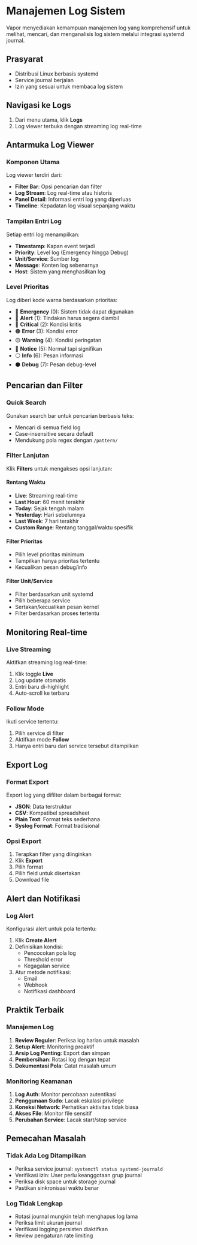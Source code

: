 # Manajemen Log Sistem

Vapor menyediakan kemampuan manajemen log yang komprehensif untuk melihat, mencari, dan menganalisis log sistem melalui integrasi systemd journal.

## Prasyarat

* Distribusi Linux berbasis systemd
* Service journal berjalan
* Izin yang sesuai untuk membaca log sistem

## Navigasi ke Logs

1. Dari menu utama, klik **Logs**
2. Log viewer terbuka dengan streaming log real-time

## Antarmuka Log Viewer

### Komponen Utama

Log viewer terdiri dari:
* **Filter Bar**: Opsi pencarian dan filter
* **Log Stream**: Log real-time atau historis
* **Panel Detail**: Informasi entri log yang diperluas
* **Timeline**: Kepadatan log visual sepanjang waktu

### Tampilan Entri Log

Setiap entri log menampilkan:
* **Timestamp**: Kapan event terjadi
* **Priority**: Level log (Emergency hingga Debug)
* **Unit/Service**: Sumber log
* **Message**: Konten log sebenarnya
* **Host**: Sistem yang menghasilkan log

### Level Prioritas

Log diberi kode warna berdasarkan prioritas:
* 🔴 **Emergency** (0): Sistem tidak dapat digunakan
* 🔴 **Alert** (1): Tindakan harus segera diambil
* 🔴 **Critical** (2): Kondisi kritis
* 🟠 **Error** (3): Kondisi error
* 🟡 **Warning** (4): Kondisi peringatan
* 🔵 **Notice** (5): Normal tapi signifikan
* ⚪ **Info** (6): Pesan informasi
* ⚫ **Debug** (7): Pesan debug-level

## Pencarian dan Filter

### Quick Search

Gunakan search bar untuk pencarian berbasis teks:
* Mencari di semua field log
* Case-insensitive secara default
* Mendukung pola regex dengan `/pattern/`

### Filter Lanjutan

Klik **Filters** untuk mengakses opsi lanjutan:

#### Rentang Waktu
* **Live**: Streaming real-time
* **Last Hour**: 60 menit terakhir
* **Today**: Sejak tengah malam
* **Yesterday**: Hari sebelumnya
* **Last Week**: 7 hari terakhir
* **Custom Range**: Rentang tanggal/waktu spesifik

#### Filter Prioritas
* Pilih level prioritas minimum
* Tampilkan hanya prioritas tertentu
* Kecualikan pesan debug/info

#### Filter Unit/Service
* Filter berdasarkan unit systemd
* Pilih beberapa service
* Sertakan/kecualikan pesan kernel
* Filter berdasarkan proses tertentu

## Monitoring Real-time

### Live Streaming

Aktifkan streaming log real-time:
1. Klik toggle **Live**
2. Log update otomatis
3. Entri baru di-highlight
4. Auto-scroll ke terbaru

### Follow Mode

Ikuti service tertentu:
1. Pilih service di filter
2. Aktifkan mode **Follow**
3. Hanya entri baru dari service tersebut ditampilkan

## Export Log

### Format Export

Export log yang difilter dalam berbagai format:
* **JSON**: Data terstruktur
* **CSV**: Kompatibel spreadsheet
* **Plain Text**: Format teks sederhana
* **Syslog Format**: Format tradisional

### Opsi Export

1. Terapkan filter yang diinginkan
2. Klik **Export**
3. Pilih format
4. Pilih field untuk disertakan
5. Download file

## Alert dan Notifikasi

### Log Alert

Konfigurasi alert untuk pola tertentu:
1. Klik **Create Alert**
2. Definisikan kondisi:
   * Pencocokan pola log
   * Threshold error
   * Kegagalan service
3. Atur metode notifikasi:
   * Email
   * Webhook
   * Notifikasi dashboard

## Praktik Terbaik

### Manajemen Log

1. **Review Reguler**: Periksa log harian untuk masalah
2. **Setup Alert**: Monitoring proaktif
3. **Arsip Log Penting**: Export dan simpan
4. **Pembersihan**: Rotasi log dengan tepat
5. **Dokumentasi Pola**: Catat masalah umum

### Monitoring Keamanan

1. **Log Auth**: Monitor percobaan autentikasi
2. **Penggunaan Sudo**: Lacak eskalasi privilege
3. **Koneksi Network**: Perhatikan aktivitas tidak biasa
4. **Akses File**: Monitor file sensitif
5. **Perubahan Service**: Lacak start/stop service

## Pemecahan Masalah

### Tidak Ada Log Ditampilkan

* Periksa service journal: `systemctl status systemd-journald`
* Verifikasi izin: User perlu keanggotaan grup journal
* Periksa disk space untuk storage journal
* Pastikan sinkronisasi waktu benar

### Log Tidak Lengkap

* Rotasi journal mungkin telah menghapus log lama
* Periksa limit ukuran journal
* Verifikasi logging persisten diaktifkan
* Review pengaturan rate limiting
